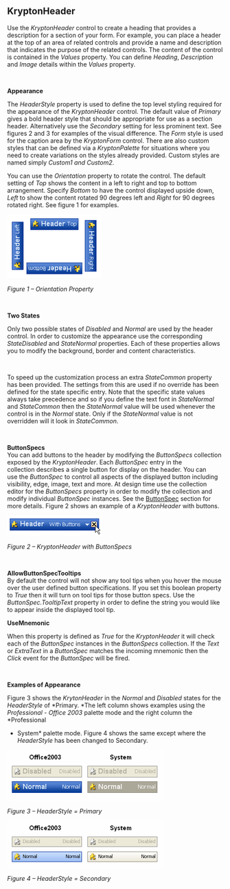 ## KryptonHeader

Use the *KryptonHeader* control to create a heading that provides a description
for a section of your form. For example, you can place a header at the top of an
area of related controls and provide a name and description that indicates the
purpose of the related controls. The content of the control is contained in the
*Values* property. You can define *Heading*, *Description* and *Image* details
within the *Values* property.

 

**Appearance** 

The *HeaderStyle* property is used to define the top level styling required for
the appearance of the *KryptonHeader* control. The default value of *Primary*
gives a bold header style that should be appropriate for use as a section
header. Alternatively use the *Secondary* setting for less prominent text. See
figures 2 and 3 for examples of the visual difference. The *Form* style is used
for the caption area by the *KryptonForm* control. There are also custom styles
that can be defined via a *KryptonPalette* for situations where you need to
create variations on the styles already provided. Custom styles are named simply
*Custom1 and Custom2*.

You can use the *Orientation* property to rotate the control. The default
setting of *Top* shows the content in a left to right and top to bottom
arrangement. Specify *Bottom* to have the control displayed upside down, *Left*
to show the content rotated 90 degrees left and *Right* for 90 degrees rotated
right. See figure 1 for examples.

![*Figure 1 – Orientation Property*](KryptonHeader1.png)

*Figure 1 – Orientation Property*

 

**Two States** 

Only two possible states of *Disabled* and *Normal* are used by the header
control. In order to customize the appearance use the corresponding
*StateDisabled* and *StateNormal* properties. Each of these properties allows
you to modify the background, border and content characteristics.

 

To speed up the customization process an extra *StateCommon* property has been
provided. The settings from this are used if no override has been defined for
the state specific entry. Note that the specific state values always take
precedence and so if you define the text font in *StateNormal* and *StateCommon*
then the *StateNormal* value will be used whenever the control is in the
*Normal* state. Only if the *StateNormal* value is not overridden will it look
in *StateCommon*.

 

**ButtonSpecs**  
You can add buttons to the header by modifying the *ButtonSpecs* collection
exposed by the *KryptonHeader*. Each *ButtonSpec* entry in the
collection describes a single button for display on the header. You can use the
*ButtonSpec* to control all aspects of the displayed button including
visibility, edge, image, text and more. At design time use the collection editor
for the *ButtonSpecs* property in order to modify the collection and modify
individual *ButtonSpec* instances. See the [ButtonSpec](buttonspec.md) section for
more details. Figure 2 shows an example of a *KryptonHeader* with buttons.

![*Figure 2 – KryptonHeader with ButtonSpecs*](KryptonHeader2.png)

*Figure 2 – KryptonHeader with ButtonSpecs*

 

**AllowButtonSpecTooltips**  
By default the control will not show any tool tips when you hover the mouse over
the user defined button specifications. If you set this boolean property to
*True* then it will turn on tool tips for those button specs. Use the
*ButtonSpec.TooltipText* property in order to define the string you would like
to appear inside the displayed tool tip.  
  
**UseMnemonic**

When this property is defined as *True* for the *KryptonHeader* it will check
each of the *ButtonSpec* instances in the *ButtonSpecs* collection. If the
*Text* or *ExtraText* in a *ButtonSpec* matches the incoming mnemonic then the
*Click* event for the *ButtonSpec* will be fired.

 

**Examples of Appearance** 

Figure 3 shows the *KrytonHeader* in the *Normal* and *Disabled* states for the
*HeaderStyle* of *Primary. *The left column shows examples using the
*Professional - Office 2003* palette mode and the right column the *Professional
- System* palette mode. Figure 4 shows the same except where the *HeaderStyle*
has been changed to Secondary.  

![*Figure 3 – HeaderStyle = Primary*](KryptonHeader3.png)

*Figure 3 – HeaderStyle = Primary*

![*Figure 4 – HeaderStyle = Secondary*](KryptonHeader4.png)

*Figure 4 – HeaderStyle = Secondary*
